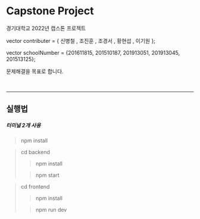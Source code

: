 # Capstone Project
경기대학교 2022년 캡스톤 프로젝트

vector<string> contributer = { 신병철 , 조진훈 , 조경서 , 황현섭 , 이기원 };

vector<int> schoolNumber = {201611815, 201510187, 201913051, 201913045, 201513125};

문제해결을 목표로 합니다.

<br><hr>

## 실행법
##### 터미널 2개 사용
> npm install

> cd backend
> > npm install 
>
> > npm start

> cd frontend
> > npm install
>
> > npm run dev
